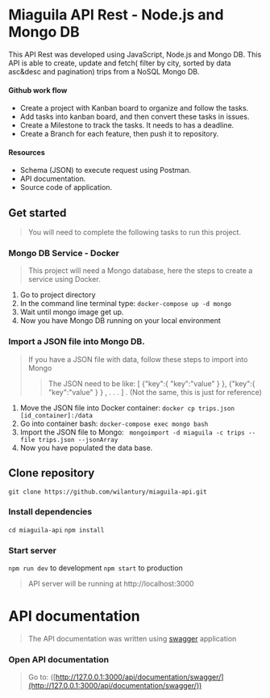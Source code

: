 # Miaguila API Rest - Node.js and Mongo DB
This API Rest was developed using JavaScript, Node.js and Mongo DB. This API is able to create, update and fetch( filter by city, sorted by data asc&desc and pagination) trips from a NoSQL Mongo DB.

#### Github work flow
- Create a project with Kanban board to organize and follow the tasks.
- Add tasks into kanban board, and then convert these tasks in issues.
- Create a Milestone to track the tasks. It needs to has a deadline.
- Create a Branch for each feature, then push it to repository.
#### Resources  
- Schema (JSON) to execute request using Postman.
- API documentation.
- Source code of application.

## Get started
> You will need to complete the following tasks to run this project.
### Mongo DB Service - Docker
> This project will need a Mongo database, here the steps to create a service using Docker.
 1. Go to project directory
 2. In the command line terminal type:  ``` docker-compose up -d mongo ```
 3. Wait until mongo image get up.
 4. Now you have Mongo DB running on your local environment
 ### Import a JSON file into Mongo DB.
 >If you have a JSON file with data, follow these steps to import into Mongo
 >> The JSON need to be like: [ {"key":{ "key":"value" } },  {"key":{ "key":"value" } } ,  . . . ] . (Not the same, this is just for reference)
 1. Move the JSON file into Docker container: ``` docker cp trips.json [id_container]:/data ```
 2. Go into container bash: ``` docker-compose exec mongo bash ``` 
 3. Import the JSON file to Mongo: ``` mongoimport -d miaguila -c trips --file trips.json --jsonArray```
4. Now you have populated the data base.
## Clone repository

```git clone https://github.com/wilantury/miaguila-api.git```
### Install dependencies
```cd miaguila-api```
``` npm install ```
### Start server
```npm run dev``` to development
``` npm start ``` to production
> API server will be running at http://localhost:3000
# API documentation
> The API documentation was written using [swagger](http://editor.swagger.io/) application
### Open API documentation
> Go to:  ([http://127.0.0.1:3000/api/documentation/swagger/](http://127.0.0.1:3000/api/documentation/swagger/))

